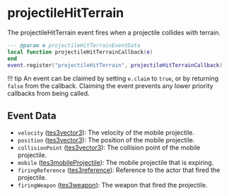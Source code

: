 # projectileHitTerrain

The projectileHitTerrain event fires when a projectile collides with terrain.

```lua
--- @param e projectileHitTerrainEventData
local function projectileHitTerrainCallback(e)
end
event.register("projectileHitTerrain", projectileHitTerrainCallback)
```

!!! tip
	An event can be claimed by setting `e.claim` to `true`, or by returning `false` from the callback. Claiming the event prevents any lower priority callbacks from being called.

## Event Data

* `velocity` ([tes3vector3](../../types/tes3vector3)): The velocity of the mobile projectile.
* `position` ([tes3vector3](../../types/tes3vector3)): The position of the mobile projectile.
* `collisionPoint` ([tes3vector3](../../types/tes3vector3)): The collision point of the mobile projectile.
* `mobile` ([tes3mobileProjectile](../../types/tes3mobileProjectile)): The mobile projectile that is expiring.
* `firingReference` ([tes3reference](../../types/tes3reference)): Reference to the actor that fired the projectile.
* `firingWeapon` ([tes3weapon](../../types/tes3weapon)): The weapon that fired the projectile.

